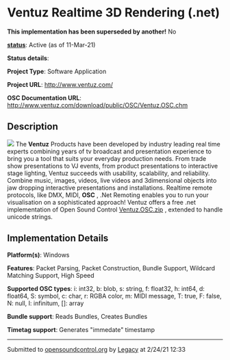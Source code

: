 # Ventuz Realtime 3D Rendering (.net)

**This implementation has been superseded by another!**
No

**[status](https://ccrma.stanford.edu/~matt/OSC/implementation-status.html)**: Active (as of 11-Mar-21)

**Status details**: 


**Project Type**: Software Application

**Project URL**: <http://www.ventuz.com/>

**OSC Documentation URL**: <http://www.ventuz.com/download/public/OSC/Ventuz.OSC.chm>

## Description

![](https://web.archive.org/web/20200929194025im_/http://www.ventuz.com/download/public/OSC/ventuz.jpg) The **Ventuz** Products have been developed by industry leading real time experts combining years of tv broadcast and presentation experience to bring you a tool that suits your everyday production needs. From trade show presentations to VJ events, from product presentations to interactive stage lighting, Ventuz succeeds with usability, scalability, and reliability. Combine music, images, videos, live videos and 3dimensional objects into jaw dropping interactive presentations and installations. Realtime remote protocols, like DMX, MIDI, **OSC** , .Net Remoting enables you to run your visualisation on a sophisticated approach! Ventuz offers a free .net implementation of Open Sound Control [Ventuz.OSC.zip](http://www.ventuz.com/download/public/OSC/Ventuz.OSC.zip) , extended to handle unicode strings.

## Implementation Details

**Platform(s)**: Windows

**Features**: Packet Parsing, Packet Construction, Bundle Support, Wildcard Matching Support, High Speed

**Supported OSC types**: i: int32, b: blob, s: string, f: float32, h: int64, d: float64, S: symbol, c: char, r: RGBA color, m: MIDI message, T: true, F: false, N: null, I: infinitum, []: array

**Bundle support**: Reads Bundles, Creates Bundles

**Timetag support**: Generates "immedate" timestamp

---
Submitted to [opensoundcontrol.org](https://opensoundcontrol.org) by [Legacy](https://web.archive.org) at 2/24/21 12:33
